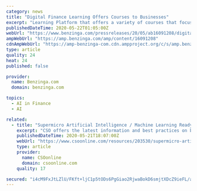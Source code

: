 ```yaml
---
category: news
title: "Digital Finance Learning Offers Courses to Businesses"
excerpt: "Learning Platform that offers a variety of courses that focus on automation, visualization, cloud computing, ETL, and machine learning in"
publishedDateTime: 2020-05-22T01:05:00Z
webUrl: "https://www.benzinga.com/pressreleases/20/05/ab16091208/digital-finance-learning-offers-courses-to-businesses"
ampWebUrl: "https://amp.benzinga.com/amp/content/16091208"
cdnAmpWebUrl: "https://amp-benzinga-com.cdn.ampproject.org/c/s/amp.benzinga.com/amp/content/16091208"
type: article
quality: 24
heat: 24
published: false

provider:
  name: Benzinga.com
  domain: benzinga.com

topics:
  - AI in Finance
  - AI

related:
  - title: "Supermicro Artificial Intelligence / Machine Learning Ready Solution"
    excerpt: "CSO offers the latest information and best practices on business continuity and data protection, best practices for prevention of social engineering scams, malware and breaches, and tips and advice abut security careers and leadership."
    publishedDateTime: 2020-05-21T18:07:00Z
    webUrl: "https://www.csoonline.com/resources/203530/supermicro-artificial-intelligence-machine-learning-ready-solution"
    type: article
    provider:
      name: CSOonline
      domain: csoonline.com
    quality: 17

secured: "i4cM9FxJtLZlU/FKft+ljC1p5tODs6PgGiao2RjwaBokD6smjtXDcZ9ieFL/aqUGK7lBHIfqIMa3lUkrr/NHGsX/JLv3Eb4H0h6C4AYvhVWLiMvZggAJN3AwdBDMFdNHd/oOiHFvBURXBUQXMwJ5sM3qg0m4dC+LOUquW5+pGm7myaFLUcz5cYnjU8e0nA4OHN5+ElHFPVLRkOjbulPKV4Eq6nV/SmBvjGtV/A8T9vuN9HxTiojMPUPhSXo1CReIqrqtcL4pe2ASyR8eoTcp3sGNIhHpOdyDmE5Um2O3BMtDKyHXQhv37pD26fjM1uIL;gLw1WfU/QGXOD5i18ByzUQ=="
---
```


